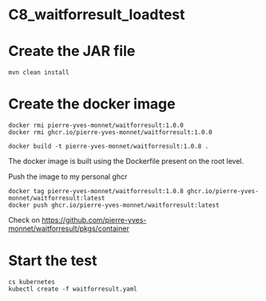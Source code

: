 # C8_waitforresult_loadtest

# Create the JAR file
```
mvn clean install
```

# Create the docker image

````
docker rmi pierre-yves-monnet/waitforresult:1.0.0
docker rmi ghcr.io/pierre-yves-monnet/waitforresult:1.0.0

docker build -t pierre-yves-monnet/waitforresult:1.0.8 .
````

The docker image is built using the Dockerfile present on the root level.



Push the image to my personal ghcr

````
docker tag pierre-yves-monnet/waitforresult:1.0.8 ghcr.io/pierre-yves-monnet/waitforresult:latest
docker push ghcr.io/pierre-yves-monnet/waitforresult:latest
````

Check on
https://github.com/pierre-yves-monnet/waitforresult/pkgs/container

# Start the test

```shell
cs kubernetes
kubectl create -f waitforresult.yaml
```


